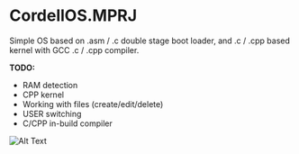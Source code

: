 # CordellOS.MPRJ
Simple OS based on .asm / .c double stage boot loader, and .c / .cpp based kernel with GCC .c / .cpp compiler. 

**TODO:**

- RAM detection
- CPP kernel
- Working with files (create/edit/delete)
- USER switching
- С/CPP in-build compiler

![Alt Text](https://github.com/j1sk1ss/CordellOS.MPRJ/blob/main/cover.png)
